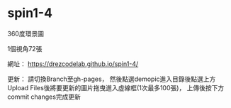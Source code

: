 # spin1-4

360度環景圖

1個視角72張

網址： https://drezcodelab.github.io/spin1-4/

更新： 請切換Branch至gh-pages， 然後點選demopic進入目錄後點選上方Upload Files後將要更新的圖片拖曳進入虛線框(1次最多100張)， 上傳後按下方commit changes完成更新
